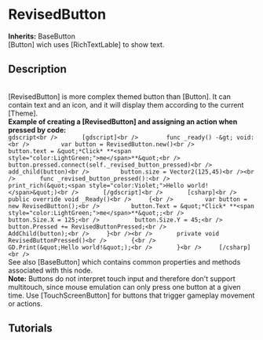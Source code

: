 # RevisedButton

**Inherits:** BaseButton
<br />		[Button] wich uses [RichTextLable] to show text.<br />	
## Description 
<br />		[RevisedButton] is more complex themed button than [Button]. It can contain text and an icon, and it will display them according to the current [Theme].<br />		**Example of creating a [RevisedButton] and assigning an action when pressed by code:**<br />		```gdscript<br />		[gdscript]<br />		func _ready() -&gt; void:<br />		    var button = RevisedButton.new()<br />		    button.text = &quot;*Click* **<span style="color:LightGreen;">me</span>**&quot;<br />		    button.pressed.connect(self._revised_button_pressed)<br />		    add_child(button)<br />		    button.size = Vector2(125,45)<br /><br />		func _revised_button_pressed():<br />		    print_rich(&quot;<span style="color:Violet;">Hello world!</span>&quot;)<br />		[/gdscript]<br />		[csharp]<br />		public override void _Ready()<br />		{<br />		    var button = new RevisedButton();<br />		    button.Text = &quot;*Click* **<span style="color:LightGreen;">me</span>**&quot;;<br />		    button.Size.X = 125;<br />		    button.Size.Y = 45;<br />		    button.Pressed += RevisedButtonPressed;<br />		    AddChild(button);<br />		}<br /><br />		private void RevisedButtonPressed()<br />		{<br />		    GD.Print(&quot;Hello world!&quot;);<br />		}<br />		[/csharp]<br />		```<br />		See also [BaseButton] which contains common properties and methods associated with this node.<br />		**Note:** Buttons do not interpret touch input and therefore don&#39;t support multitouch, since mouse emulation can only press one button at a given time. Use [TouchScreenButton] for buttons that trigger gameplay movement or actions.<br />	
## Tutorials 

	